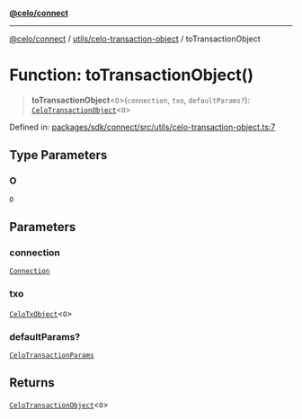 [**@celo/connect**](../../../README.md)

***

[@celo/connect](../../../modules.md) / [utils/celo-transaction-object](../README.md) / toTransactionObject

# Function: toTransactionObject()

> **toTransactionObject**\<`O`\>(`connection`, `txo`, `defaultParams?`): [`CeloTransactionObject`](../classes/CeloTransactionObject.md)\<`O`\>

Defined in: [packages/sdk/connect/src/utils/celo-transaction-object.ts:7](https://github.com/celo-org/developer-tooling/blob/master/packages/sdk/connect/src/utils/celo-transaction-object.ts#L7)

## Type Parameters

### O

`O`

## Parameters

### connection

[`Connection`](../../../connection/classes/Connection.md)

### txo

[`CeloTxObject`](../../../types/interfaces/CeloTxObject.md)\<`O`\>

### defaultParams?

[`CeloTransactionParams`](../type-aliases/CeloTransactionParams.md)

## Returns

[`CeloTransactionObject`](../classes/CeloTransactionObject.md)\<`O`\>
